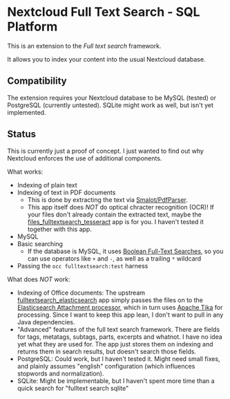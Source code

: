 # Nextcloud Full Text Search - SQL Platform

This is an extension to the *Full text search*  framework.

It allows you to index your content into the usual Nextcloud database.

## Compatibility

The extension requires your Nextcloud database to be MySQL (tested) or PostgreSQL (currently untested). SQLite might work as well, but isn't yet implemented.

## Status

This is currently just a proof of concept. I just wanted to find out why Nextcloud enforces the use of additional components.

What works:
* Indexing of plain text
* Indexing of text in PDF documents
    * This is done by extracting the text via [Smalot/PdfParser].
    * This app itself does *NOT* do optical chracter recognition (OCR)! If your files don't already contain the extracted text, maybe the [files_fulltextsearch_tesseract] app is for you. I haven't tested it together with this app.
* MySQL
* Basic searching
    * If the database is MySQL, it uses [Boolean Full-Text Searches], so you can use operators like `+`  and `-`, as well as a trailing `*` wildcard
* Passing the `occ fulltextsearch:test` harness

[Smalot/PdfParser]: https://github.com/Smalot/PdfParser
[files_fulltextsearch_tesseract]: https://github.com/nextcloud/files_fulltextsearch_tesseract

What does *NOT* work:
* Indexing of Office documents: The upstream [fulltextsearch_elasticsearch] app simply passes the files on to the [Elasticsearch Attachment processor], which in turn uses [Apache Tika] for processing. Since I want to keep this app lean, I don't want to pull in any Java dependencies.
* "Advanced" features of the full text search framework. There are fields for tags, metatags, subtags, parts, excerpts and whatnot. I have no idea yet what they are used for. The app just stores them on indexing and returns them in search results, but doesn't search those fields.
* PostgreSQL: Could work, but I haven't tested it. Might need small fixes, and plainly assumes "english" configuration (which influences stopwords and normalization).
* SQLite: Might be implementable, but I haven't spent more time than a quick search for "fulltext search sqlite"

[fulltextsearch_elasticsearch]: https://github.com/nextcloud/fulltextsearch_elasticsearch
[Boolean Full-Text Searches]: https://dev.mysql.com/doc/refman/8.4/en/fulltext-boolean.html
[Elasticsearch Attachment processor]: https://www.elastic.co/docs/reference/enrich-processor/attachment
[Apache Tika]: https://tika.apache.org/
